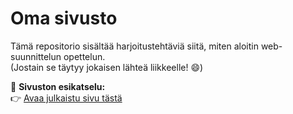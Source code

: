 # Oma sivusto

Tämä repositorio sisältää harjoitustehtäviä siitä, miten aloitin web-suunnittelun opettelun.  
(Jostain se täytyy jokaisen lähteä liikkeelle! 😄)

📄 **Sivuston esikatselu:**  
👉 [Avaa julkaistu sivu tästä](https://ron-gustafsson.github.io/oma-sivusto/)
